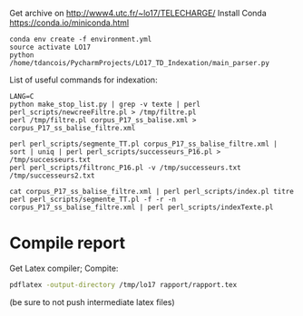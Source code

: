 Get archive on http://www4.utc.fr/~lo17/TELECHARGE/
Install Conda https://conda.io/miniconda.html
```
conda env create -f environment.yml
source activate LO17
python /home/tdancois/PycharmProjects/LO17_TD_Indexation/main_parser.py
```
List of useful commands for indexation:
```
LANG=C
python make_stop_list.py | grep -v texte | perl perl_scripts/newcreeFiltre.pl > /tmp/filtre.pl
perl /tmp/filtre.pl corpus_P17_ss_balise.xml > corpus_P17_ss_balise_filtre.xml

perl perl_scripts/segmente_TT.pl corpus_P17_ss_balise_filtre.xml | sort | uniq | perl perl_scripts/successeurs_P16.pl > /tmp/successeurs.txt
perl perl_scripts/filtronc_P16.pl -v /tmp/successeurs.txt /tmp/successeurs2.txt

cat corpus_P17_ss_balise_filtre.xml | perl perl_scripts/index.pl titre
perl perl_scripts/segmente_TT.pl -f -r -n corpus_P17_ss_balise_filtre.xml | perl perl_scripts/indexTexte.pl
```

# Compile report
Get Latex compiler;
Compite:
```bash
pdflatex -output-directory /tmp/lo17 rapport/rapport.tex
```
(be sure to not push intermediate latex files)